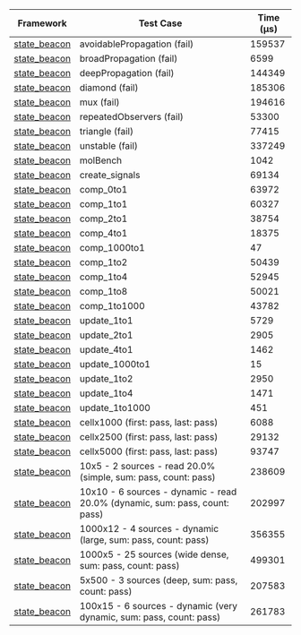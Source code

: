 | Framework | Test Case | Time (μs) |
| --- | --- | --- |
| [state_beacon](https://github.com/jinyus/dart_beacon) | avoidablePropagation (fail) | 159537 |
| [state_beacon](https://github.com/jinyus/dart_beacon) | broadPropagation (fail) | 6599 |
| [state_beacon](https://github.com/jinyus/dart_beacon) | deepPropagation (fail) | 144349 |
| [state_beacon](https://github.com/jinyus/dart_beacon) | diamond (fail) | 185306 |
| [state_beacon](https://github.com/jinyus/dart_beacon) | mux (fail) | 194616 |
| [state_beacon](https://github.com/jinyus/dart_beacon) | repeatedObservers (fail) | 53300 |
| [state_beacon](https://github.com/jinyus/dart_beacon) | triangle (fail) | 77415 |
| [state_beacon](https://github.com/jinyus/dart_beacon) | unstable (fail) | 337249 |
| [state_beacon](https://github.com/jinyus/dart_beacon) | molBench | 1042 |
| [state_beacon](https://github.com/jinyus/dart_beacon) | create_signals | 69134 |
| [state_beacon](https://github.com/jinyus/dart_beacon) | comp_0to1 | 63972 |
| [state_beacon](https://github.com/jinyus/dart_beacon) | comp_1to1 | 60327 |
| [state_beacon](https://github.com/jinyus/dart_beacon) | comp_2to1 | 38754 |
| [state_beacon](https://github.com/jinyus/dart_beacon) | comp_4to1 | 18375 |
| [state_beacon](https://github.com/jinyus/dart_beacon) | comp_1000to1 | 47 |
| [state_beacon](https://github.com/jinyus/dart_beacon) | comp_1to2 | 50439 |
| [state_beacon](https://github.com/jinyus/dart_beacon) | comp_1to4 | 52945 |
| [state_beacon](https://github.com/jinyus/dart_beacon) | comp_1to8 | 50021 |
| [state_beacon](https://github.com/jinyus/dart_beacon) | comp_1to1000 | 43782 |
| [state_beacon](https://github.com/jinyus/dart_beacon) | update_1to1 | 5729 |
| [state_beacon](https://github.com/jinyus/dart_beacon) | update_2to1 | 2905 |
| [state_beacon](https://github.com/jinyus/dart_beacon) | update_4to1 | 1462 |
| [state_beacon](https://github.com/jinyus/dart_beacon) | update_1000to1 | 15 |
| [state_beacon](https://github.com/jinyus/dart_beacon) | update_1to2 | 2950 |
| [state_beacon](https://github.com/jinyus/dart_beacon) | update_1to4 | 1471 |
| [state_beacon](https://github.com/jinyus/dart_beacon) | update_1to1000 | 451 |
| [state_beacon](https://github.com/jinyus/dart_beacon) | cellx1000 (first: pass, last: pass) | 6088 |
| [state_beacon](https://github.com/jinyus/dart_beacon) | cellx2500 (first: pass, last: pass) | 29132 |
| [state_beacon](https://github.com/jinyus/dart_beacon) | cellx5000 (first: pass, last: pass) | 93747 |
| [state_beacon](https://github.com/jinyus/dart_beacon) | 10x5 - 2 sources - read 20.0% (simple, sum: pass, count: pass) | 238609 |
| [state_beacon](https://github.com/jinyus/dart_beacon) | 10x10 - 6 sources - dynamic - read 20.0% (dynamic, sum: pass, count: pass) | 202997 |
| [state_beacon](https://github.com/jinyus/dart_beacon) | 1000x12 - 4 sources - dynamic (large, sum: pass, count: pass) | 356355 |
| [state_beacon](https://github.com/jinyus/dart_beacon) | 1000x5 - 25 sources (wide dense, sum: pass, count: pass) | 499301 |
| [state_beacon](https://github.com/jinyus/dart_beacon) | 5x500 - 3 sources (deep, sum: pass, count: pass) | 207583 |
| [state_beacon](https://github.com/jinyus/dart_beacon) | 100x15 - 6 sources - dynamic (very dynamic, sum: pass, count: pass) | 261783 |
